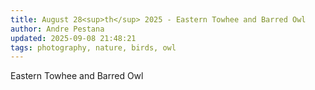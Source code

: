 ```yaml
---
title: August 28<sup>th</sup> 2025 - Eastern Towhee and Barred Owl
author: Andre Pestana
updated: 2025-09-08 21:48:21
tags: photography, nature, birds, owl
---
```


<!-- excerpt -->

Eastern Towhee and Barred Owl

<!-- excerpt -->

<FolderGallery dir="/sections/photography/posts/2025-08-28" sort="name-asc" />
